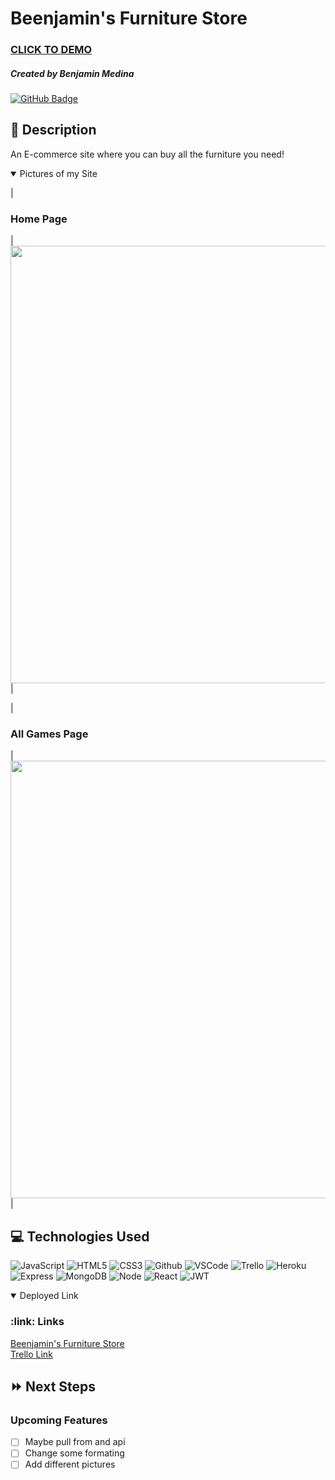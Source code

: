 # <div id="description" align="center">

# Beenjamin's Furniture Store

### [CLICK TO DEMO](https://beenjamin-furniture-store.herokuapp.com/)

##### Created by Benjamin Medina

[![GitHub Badge](https://img.shields.io/badge/-@Caprtainx-junglegreen?style=flat&logo=GitHub&logoColor=black)](https://github.com/Caprtainx)


## :pencil: Description

An E-commerce site where you can buy all the furniture you need!

</div>

<details open>
  <summary>Pictures of my Site</summary>

  | <h3>Home Page</h3> | <img
    src="https://gyazo.com/57b299cc0207241fd962ea06add46982"
    width="700"
  /> |
  
  | <h3>All Games Page</h3> | <img
    src="https://gyazo.com/17d70fc20c21e12f7ece41d451190f1a"
    width="700"
  /> |
</details>

## :computer: Technologies Used

![JavaScript](https://img.shields.io/badge/-JavaScript-05122A?style=flat&logo=javascript)
![HTML5](https://img.shields.io/badge/-HTML5-05122A?style=flat&logo=html5)
![CSS3](https://img.shields.io/badge/-CSS-05122A?style=flat&logo=css3)
![Github](https://img.shields.io/badge/-GitHub-05122A?style=flat&logo=github)
![VSCode](https://img.shields.io/badge/-VS_Code-05122A?style=flat&logo=visualstudio)
![Trello](https://img.shields.io/badge/-Trello-05122A?style=flat&logo=trello)
![Heroku](https://img.shields.io/badge/-Heroku-05122A?style=flat&logo=heroku)
![Express](https://img.shields.io/badge/-Express-05122A?style=flat&logo=express)
![MongoDB](https://img.shields.io/badge/-MongoDB-05122A?style=flat&logo=mongodb)
![Node](https://img.shields.io/badge/-Node.js-05122A?style=flat&logo=node.js)
![React](https://img.shields.io/badge/-React-05122A?style=flat&logo=react)
![JWT](https://img.shields.io/badge/-JSON_Web_Tokens-05122A?style=flat&logo=jsonwebtokens)

<details open>
  <h3>:link: Links</h3>
  <summary>Deployed Link</summary>
  <a href="https://beenjamin-furniture-store.herokuapp.com/orders/new">Beenjamin's Furniture Store</a>
  <br>
  <a href="https://trello.com/b/GA06cjYo/furniturestore">Trello Link</a>
</details>

## :fast_forward: Next Steps

### Upcoming Features

- [ ] Maybe pull from and api
- [ ] Change some formating
- [ ] Add different pictures
